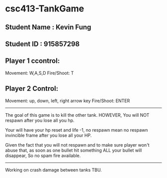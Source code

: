 # csc413-TankGame

## Student Name : Kevin Fung  
## Student ID : 915857298

Player 1 ccontrol:
-------------------------------
Movement: W,A,S,D
Fire/Shoot: T

Player 2 Control:
-------------------------------
Movement: up, down, left, right arrow key
Fire/Shoot: ENTER 

-------------------------------
The goal of this game is to kill the other tank. HOWEVER,
You will NOT respawn after you lose all you hp.

Your will have your hp reset and life -1, no respawn mean 
no respawn invincible frame after you lose all your HP.

Given the fact that you will not respawn and to make sure player won't
abuse that, as soon as one bullet hit something ALL your bullet will disappear,
So no spam fire available. 

-----------------------------------
Working on crash damage between tanks TBU.
